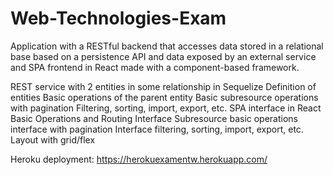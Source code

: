 # Web-Technologies-Exam

Application with a RESTful backend that accesses data stored in a relational base based on a persistence API and data exposed by an external service and SPA frontend in React made with a component-based framework.

REST service with 2 entities in some relationship in Sequelize
Definition of entities
Basic operations of the parent entity
Basic subresource operations with pagination
Filtering, sorting, import, export, etc.
SPA interface in React
Basic Operations and Routing Interface
Subresource basic operations interface with pagination
Interface filtering, sorting, import, export, etc.
Layout with grid/flex

Heroku deployment: https://herokuexamentw.herokuapp.com/
